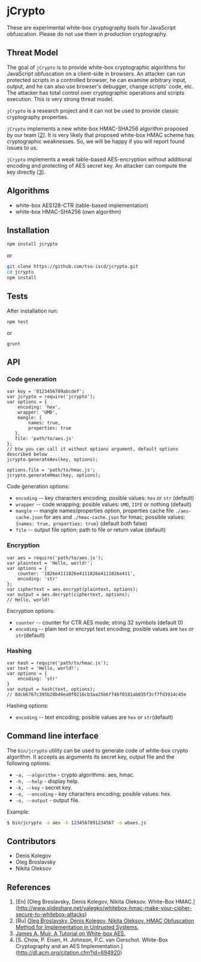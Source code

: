 # jCrypto
These are experimental white-box cryptography tools for JavaScript obfuscation. Please do not use them in production cryptography.

## Threat Model
The goal of `jCrypto` is to provide white-box cryptographic algorithms for JavaScript obfuscation on a client-side in browsers.
An attacker can run protected scripts in a controlled browser, he can examine arbitrary input, output, and he can also use browser's debugger, change scripts' code, etc. The attacker has total control over cryptographic operations and scripts execution.
This is very strong threat model.

`jCrypto` is a research project and it can not be used to provide classic cryptography properties.

`jCrypto` implements a new white-box HMAC-SHA256 algorithm proposed by our team [[2](http://www.mathnet.ru/links/31303c3ca85d02fecff4f980a844ddc1/pdma275.pdf)]. 
It is very likely that proposed white-box HMAC scheme has cryptographic weaknesses. So, we will be happy if you will report found issues to us.

`jCrypto` implements a weak table-based AES-encryption without additional encoding and protecting of AES secret key. An attacker can compute the key directly [[3](https://eprint.iacr.org/2013/104.pdf)].


## Algorithms
- white-box AES128-CTR (table-based implementation)
- white-box HMAC-SHA256 (own algorithm)

## Installation
```bash
npm install jcrypto
```
or
```bash
git clone https://github.com/tsu-iscd/jcrypto.git
cd jcrypto
npm install
```

## Tests
After installation run:

```
npm test
```
or

```
grunt
```

## API

### Code generation

```node
var key = '0123456789abcdef';
var jcrypto = require('jcrypto');
var options = {  
    encoding: 'hex',
    wrapper: 'UMD',
    mangle: {  
        names: true,
        properties: true
   },
   file: 'path/to/aes.js'
};
// btw you can call it without options argument, default options described below
jcrypto.generateAes(key, options);

options.file = 'path/to/hmac.js';
jcrypto.generateHmac(key, options);
```

Code generation options:
* `encoding` -- key characters encoding; posible values: `hex` or `str` (default)
* `wrapper` --  code wrapping; posible values: `UMD`, `IIFE` or nothing (default)
* `mangle` -- mangle names/properties option, properties cache file `./aes-cache.json` for aes and `./hmac-cache.json` for hmac; possible values: `{names: true, properties: true}` (default both false)
* `file` -- output file option; path to file or return value (default)

### Encryption

```node
var aes = require('path/to/aes.js');
var plaintext = 'Hello, world!';
var options = {
    counter: '1826e4111826e4111826e4111826e411', 
    encoding: 'str'
};
var ciphertext = aes.encrypt(plaintext, options);
var output = aes.decrypt(ciphertext, options);
// Hello, world!
```

Encryption options:

* `counter` -- counter for CTR AES mode; string 32 symbols (default 0)
* `encoding` -- plain text or encrypt text encoding; posible values are `hex` or `str`(default)


### Hashing

```node
var hash = require('path/to/hmac.js');
var text = 'Hello, world!';
var options = {
    encoding: 'str'
}
var output = hash(text, options);
// 8dcb6767c395b28b46ea0f0216cb3aa25b6ff46f0181ab035f3cf7fd3914c45e
```

Hashing options:
* `encoding` -- text encoding; posible values are `hex` or `str`(default)


## Command line interface

The `bin/jcrypto` utility can be used to generate code of white-box crypto algorithm. It accepts as arguments its secret key, output file and the following options:

* `-a, --algorithm` -  crypto algorithms: aes, hmac.
* `-h, --help` -  display help.
* `-k, --key` - secret key.
* `-e, --encoding` - key characters encoding; posible values: hex.
* `-o, --output` - output file.

Example:

```bash
$ bin/jcrypto -a aes -k 1234567891234567 -o wbaes.js
```


## Contributors
- Denis Kolegov
- Oleg Broslavsky
- Nikita Oleksov

## References
1. [En] [Oleg Broslavsky, Denis Kolegov, Nikita Oleksov. White-Box HMAC.] (http://www.slideshare.net/yalegko/whitebox-hmac-make-your-cipher-secure-to-whitebox-attacks)
2. [Ru] [Oleg Broslavsky, Denis Kolegov, Nikita Oleksov. HMAC Obfuscation Method for Implementation in Untrusted Systems. ](http://www.mathnet.ru/links/31303c3ca85d02fecff4f980a844ddc1/pdma275.pdf)
3. [James A. Muir. A Tutorial on White-box AES.](https://eprint.iacr.org/2013/104.pdf)
4. [S. Chow, P. Eisen, H. Johnson, P.C. van Oorschot. White-Box Cryptography and an AES Implementation.] (http://dl.acm.org/citation.cfm?id=694920)
